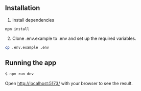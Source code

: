 ## Installation

1. Install dependencies

```bash
npm install
```

2. Clone .env.example to .env and set up the required variables.

```bash
cp .env.example .env
```

## Running the app

```bash
$ npm run dev
```

Open [http://localhost:5173/](http://localhost:5173/) with your browser to see the result.
